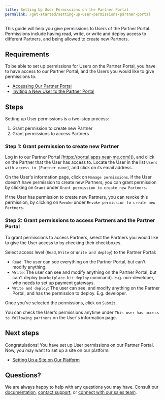 ```yaml
---
title: Setting Up User Permissions on the Partner Portal
permalink: /get-started/setting-up-user-permissions-partner-portal
---
```

This guide will help you give permissions to Users of the Partner Portal. Permissions include having read, write, or write and deploy access to different Partners, and being allowed to create new Partners. 

## Requirements
To be able to set up permissions for Users on the Partner Portal, you have to have access to our Partner Portal, and the Users you would like to give permissions to. 

* [Accessing Our Partner Portal]()
* [Inviting a New User to the Partner Portal]()

## Steps 

Setting up User permissions is a two-step process:

1.   Grant permission to create new Partner
2.   Grant permissions to access Partners 

### Step 1: Grant permission to create new Partner

Log in to our Partner Portal [https://portal.apps.near-me.com](), and click on the Partner that the User has access to. Locate the User in the list `Users with access to [Partner name]`, and click on its email address. 

On the User's information page, click on `Manage permissions`. If the User doesn't have permission to create new Partners, you can grant permission by clicking on `Grant` under `Grant permission to create new Partners`. 

If the User has permission to create new Partners, you can revoke this permission, by clicking on `Revoke` under `Revoke permission to create new Partners`. 

### Step 2: Grant permissions to access Partners and the Partner Portal

To grant permissions to access Partners, select the Partners you would like to give the User access to by checking their checkboxes. 

Select access level (`Read`, `Write` or `Write and deploy`) to the Partner Portal:
* `Read`: The user can see everything on the Partner Portal, but can't modify anything. 
* `Write`: The user can see and modify anything on the Partner Portal, but can't deploy (`marketplace-kit deploy` command). E.g. non-developer, who needs to set up payment gateways. 
* `Write and deploy`: The user can see, and modify anything on the Partner Portal, and has the permission to deploy. E.g. developer. 

Once you've selected the permissions, click on `Submit`. 

You can check the User's permissions anytime under `This user has access to following partners` on the User's information page. 

## Next steps
Congratulations! You have set up User permissions on our Partner Portal. Now, you may want to set up a site on our platform.  

* [Setting Up a Site on Our Platform]()

## Questions?

We are always happy to help with any questions you may have. Consult our  [documentation](), [contact support](), or  [connect with our sales team](). 
